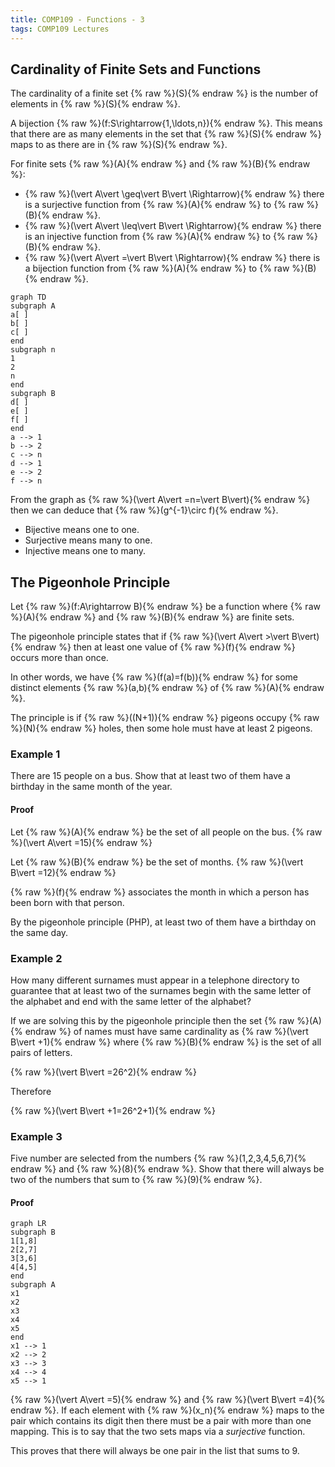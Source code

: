 ```yaml
---
title: COMP109 - Functions - 3
tags: COMP109 Lectures
---
```

## Cardinality of Finite Sets and Functions
The cardinality of a finite set {% raw %}\(S\){% endraw %} is the number of elements in {% raw %}\(S\){% endraw %}.

A bijection {% raw %}\(f:S\rightarrow\{1,\ldots,n\}\){% endraw %}. This means that there are as many elements in the set that {% raw %}\(S\){% endraw %} maps to as there are in {% raw %}\(S\){% endraw %}.

For finite sets {% raw %}\(A\){% endraw %} and {% raw %}\(B\){% endraw %}:

* {% raw %}\(\vert A\vert \geq\vert B\vert \Rightarrow\){% endraw %} there is a surjective function from {% raw %}\(A\){% endraw %} to {% raw %}\(B\){% endraw %}.
* {% raw %}\(\vert A\vert \leq\vert B\vert \Rightarrow\){% endraw %} there is an injective function from {% raw %}\(A\){% endraw %} to {% raw %}\(B\){% endraw %}.
* {% raw %}\(\vert A\vert =\vert B\vert \Rightarrow\){% endraw %} there is a bijection function from {% raw %}\(A\){% endraw %} to {% raw %}\(B\){% endraw %}.

```mermaid
graph TD
subgraph A
a[ ]
b[ ]
c[ ]
end
subgraph n
1
2
n
end
subgraph B
d[ ]
e[ ]
f[ ]
end
a --> 1
b --> 2
c --> n
d --> 1
e --> 2
f --> n
```

From the graph as {% raw %}\(\vert A\vert =n=\vert B\vert\){% endraw %} then we can deduce that {% raw %}\(g^{-1}\circ f\){% endraw %}. 

* Bijective means one to one.
* Surjective means many to one.
* Injective means one to many.

## The Pigeonhole Principle
Let {% raw %}\(f:A\rightarrow B\){% endraw %} be a function where {% raw %}\(A\){% endraw %} and {% raw %}\(B\){% endraw %} are finite sets.

The pigeonhole principle states that if {% raw %}\(\vert A\vert >\vert B\vert\){% endraw %} then at least one value of {% raw %}\(f\){% endraw %} occurs more than once.

In other words, we have {% raw %}\(f(a)=f(b)\){% endraw %} for some distinct elements {% raw %}\(a,b\){% endraw %} of {% raw %}\(A\){% endraw %}.

The principle is if {% raw %}\((N+1)\){% endraw %} pigeons occupy {% raw %}\(N\){% endraw %} holes, then some hole must have at least 2 pigeons.

### Example 1
There are 15 people on a bus. Show that at least two of them have a birthday in the same month of the year.

#### Proof
Let {% raw %}\(A\){% endraw %} be the set of all people on the bus. {% raw %}\(\vert A\vert =15\){% endraw %}

Let {% raw %}\(B\){% endraw %} be the set of months. {% raw %}\(\vert B\vert =12\){% endraw %}

{% raw %}\(f\){% endraw %} associates the month in which a person has been born with that person.

By the pigeonhole principle (PHP), at least two of them have a birthday on the same day.

### Example 2
How many different surnames must appear in a telephone directory to guarantee that at least two of the surnames begin with the same letter of the alphabet and end with the same letter of the alphabet?

If we are solving this by the pigeonhole principle then the set {% raw %}\(A\){% endraw %} of names must have same cardinality as {% raw %}\(\vert B\vert +1\){% endraw %} where {% raw %}\(B\){% endraw %} is the set of all pairs of letters. 

{% raw %}\(\vert B\vert =26^2\){% endraw %}

Therefore

{% raw %}\(\vert B\vert +1=26^2+1\){% endraw %}

### Example 3
Five number are selected from the numbers {% raw %}\(1,2,3,4,5,6,7\){% endraw %} and {% raw %}\(8\){% endraw %}. Show that there will always be two of the numbers that sum to {% raw %}\(9\){% endraw %}.

#### Proof
```mermaid
graph LR
subgraph B
1[1,8]
2[2,7]
3[3,6]
4[4,5]
end
subgraph A
x1
x2
x3
x4
x5
end
x1 --> 1
x2 --> 2
x3 --> 3
x4 --> 4
x5 --> 1
```
{% raw %}\(\vert A\vert =5\){% endraw %} and {% raw %}\(\vert B\vert =4\){% endraw %}. If each element with {% raw %}\(x_n\){% endraw %} maps to the pair which contains its digit then there must be a pair with more than one mapping. This is to say that the two sets maps via a *surjective* function.

This proves that there will always be one pair in the list that sums to 9.
